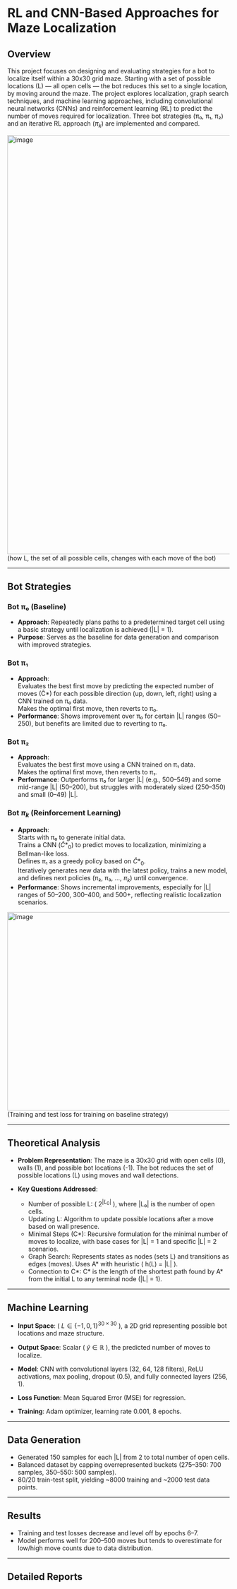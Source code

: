 # RL and CNN-Based Approaches for Maze Localization

## Overview

This project focuses on designing and evaluating strategies for a bot to localize itself within a 30x30 grid maze. 
Starting with a set of possible locations (L) — all open cells — the bot reduces this set to a single location, by  moving around the maze. 
The project explores localization, graph search techniques, and machine learning approaches, including convolutional neural networks (CNNs) 
and reinforcement learning (RL) to predict the number of moves required for localization. 
Three bot strategies (π₀, π₁, π₂) and an iterative RL approach ($\pi_k$) are implemented and compared.

<img width="1394" height="950" alt="image" src="https://github.com/user-attachments/assets/a87fd9bb-f596-44ac-8c18-a75058d2b4a4" />
(how L, the set of all possible cells, changes with each move of the bot)


---

## Bot Strategies

### Bot π₀ (Baseline)
- **Approach**: Repeatedly plans paths to a predetermined target cell using a basic strategy until localization is achieved (|L| = 1).
- **Purpose**: Serves as the baseline for data generation and comparison with improved strategies.

### Bot π₁
- **Approach**:  
  Evaluates the best first move by predicting the expected number of moves (Ĉ*) for each possible direction (up, down, left, right) using a CNN trained on π₀ data.  
  Makes the optimal first move, then reverts to π₀.
- **Performance**: Shows improvement over π₀ for certain |L| ranges (50–250), but benefits are limited due to reverting to π₀.

### Bot π₂
- **Approach**:  
  Evaluates the best first move using a CNN trained on π₁ data.  
  Makes the optimal first move, then reverts to π₁.
- **Performance**: Outperforms π₀ for larger |L| (e.g., 500–549) and some mid-range |L| (50–200), but struggles with moderately sized (250–350) and small (0–49) |L|.

### Bot $\pi_k$ (Reinforcement Learning)
- **Approach**:  
  Starts with π₀ to generate initial data.  
  Trains a CNN ($Ĉ*_0$) to predict moves to localization, minimizing a Bellman-like loss.  
  Defines π₁ as a greedy policy based on $Ĉ*_0$.  
  Iteratively generates new data with the latest policy, trains a new model, and defines next policies (π₂, π₃, ..., $\pi_k$) until convergence.
- **Performance**: Shows incremental improvements, especially for |L| ranges of 50–200, 300–400, and 500+, reflecting realistic localization scenarios.

<img width="900" height="450" alt="image" src="https://github.com/user-attachments/assets/fa002820-1083-4863-b222-6ff96c1650a8" />
<br>
(Training and test loss for training on baseline strategy)

---

## Theoretical Analysis

- **Problem Representation**: The maze is a 30x30 grid with open cells (0), walls (1), and possible bot locations (-1). The bot reduces the set of possible locations (L) using moves and wall detections.

- **Key Questions Addressed**:
  - Number of possible L: \( $2^{|L_0|}$ \), where |L₀| is the number of open cells.
  - Updating L: Algorithm to update possible locations after a move based on wall presence.
  - Minimal Steps (C*): Recursive formulation for the minimal number of moves to localize, with base cases for |L| = 1 and specific |L| = 2 scenarios.
  - Graph Search: Represents states as nodes (sets L) and transitions as edges (moves). Uses A* with heuristic \( h(L) = |L| \).
  - Connection to C*: C* is the length of the shortest path found by A* from the initial L to any terminal node (|L| = 1).

---

## Machine Learning

- **Input Space**: \( $L \in \{-1, 0, 1\}^{30 \times 30}$ \), a 2D grid representing possible bot locations and maze structure.

- **Output Space**: Scalar \( $\hat{y} \in \mathbb{R}$ \), the predicted number of moves to localize.

- **Model**: CNN with convolutional layers (32, 64, 128 filters), ReLU activations, max pooling, dropout (0.5), and fully connected layers (256, 1).

- **Loss Function**: Mean Squared Error (MSE) for regression.

- **Training**: Adam optimizer, learning rate 0.001, 8 epochs.

---

## Data Generation

- Generated 150 samples for each |L| from 2 to total number of open cells.
- Balanced dataset by capping overrepresented buckets (275–350: 700 samples, 350–550: 500 samples).
- 80/20 train-test split, yielding ~8000 training and ~2000 test data points.

---

## Results

- Training and test losses decrease and level off by epochs 6–7.
- Model performs well for 200–500 moves but tends to overestimate for low/high move counts due to data distribution.

---

## Detailed Reports

